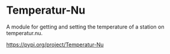 # Temperatur-Nu
A module for getting and setting the temperature of a station on temperatur.nu.

https://pypi.org/project/Temperatur-Nu
